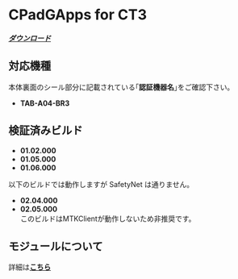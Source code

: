 # CPadGApps for CT3

[***ダウンロード***](https://github.com/s1204IT/CPadGApps/releases/latest/download/Module3.zip "Module3.zip")

## 対応機種
本体裏面のシール部分に記載されている｢**認証機器名**｣をご確認下さい｡
- **TAB-A04-BR3**

## 検証済みビルド
- **01.02.000**
- **01.05.000**
- **01.06.000**

以下のビルドでは動作しますが SafetyNet は通りません。

- **02.04.000**
- **02.05.000**  
  このビルドはMTKClientが動作しないため非推奨です。

## モジュールについて
詳細は[**こちら**](MODULE.md)
